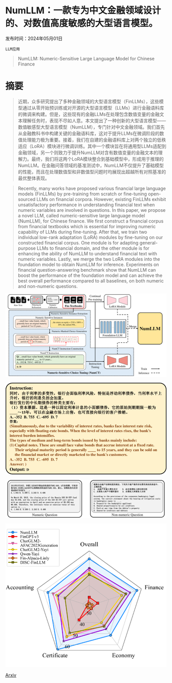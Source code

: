 # NumLLM：一款专为中文金融领域设计的、对数值高度敏感的大型语言模型。

发布时间：2024年05月01日

`LLM应用`

> NumLLM: Numeric-Sensitive Large Language Model for Chinese Finance

# 摘要

> 近期，众多研究提出了多种金融领域的大型语言模型（FinLLMs），这些模型通过从零开始预训练或对开源的大型语言模型（LLMs）进行金融语料库的微调来构建。但是，这些现有的金融LLMs在处理包含数值变量的金融文本理解任务时，表现不尽如人意。本文提出了一种创新的大型语言模型——数值敏感型大型语言模型（NumLLM），专门针对中文金融领域。我们首先从金融教科书中构建关键的金融语料库，这对于提升LLMs在微调阶段的数值处理能力极为重要。接着，我们在自建的金融语料库上对两个独立的低秩适应（LoRA）模块进行微调训练。其中一个模块旨在将通用型LLMs适配到金融领域，另一个则致力于提升NumLLM对含有数值变量的金融文本的理解力。最终，我们将这两个LoRA模块整合到基础模型中，形成用于推理的NumLLM。在金融问答领域的基准测试中，NumLLM不仅提升了基础模型的性能，而且在处理数值型和非数值型问题时均展现出超越所有对照基准的最优整体表现。

> Recently, many works have proposed various financial large language models (FinLLMs) by pre-training from scratch or fine-tuning open-sourced LLMs on financial corpora. However, existing FinLLMs exhibit unsatisfactory performance in understanding financial text when numeric variables are involved in questions. In this paper, we propose a novel LLM, called numeric-sensitive large language model (NumLLM), for Chinese finance. We first construct a financial corpus from financial textbooks which is essential for improving numeric capability of LLMs during fine-tuning. After that, we train two individual low-rank adaptation (LoRA) modules by fine-tuning on our constructed financial corpus. One module is for adapting general-purpose LLMs to financial domain, and the other module is for enhancing the ability of NumLLM to understand financial text with numeric variables. Lastly, we merge the two LoRA modules into the foundation model to obtain NumLLM for inference. Experiments on financial question-answering benchmark show that NumLLM can boost the performance of the foundation model and can achieve the best overall performance compared to all baselines, on both numeric and non-numeric questions.

![NumLLM：一款专为中文金融领域设计的、对数值高度敏感的大型语言模型。](../../../paper_images/2405.00566/x1.png)

![NumLLM：一款专为中文金融领域设计的、对数值高度敏感的大型语言模型。](../../../paper_images/2405.00566/x2.png)

![NumLLM：一款专为中文金融领域设计的、对数值高度敏感的大型语言模型。](../../../paper_images/2405.00566/x3.png)

![NumLLM：一款专为中文金融领域设计的、对数值高度敏感的大型语言模型。](../../../paper_images/2405.00566/x4.png)

[Arxiv](https://arxiv.org/abs/2405.00566)